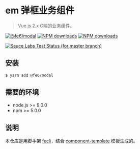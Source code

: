 # em 弹框业务组件

> Vue.js 2.x C端的业务组件。

[![@fe6/modal](https://img.shields.io/npm/v/@fe6/modal.svg?style=flat-square)](https://www.npmjs.org/package/@fe6/modal)
[![NPM downloads](http://img.shields.io/npm/dm/@fe6/modal.svg?style=flat-square)](https://npmjs.org/package/@fe6/modal)
[![NPM downloads](https://img.shields.io/npm/dt/@fe6/modal.svg?style=flat-square)](https://npmjs.org/package/@fe6/modal)

[![Sauce Labs Test Status (for master branch)](https://badges.herokuapp.com/browsers?googlechrome=7&firefox=7&microsoftedge=10&iexplore=9&safari=10.10)](https://saucelabs.com/u/_wmhilton)

## 安装

```
$ yarn add @fe6/modal
```

## 需要的环境

- node.js >= 9.0.0
- npm >= 5.0.0

## 说明

本仓库是用脚手架 [fecli](https://github.com/fe6/fecli)，结合 [component-template](https://github.com/fe6/component-template) 模板生成的。
